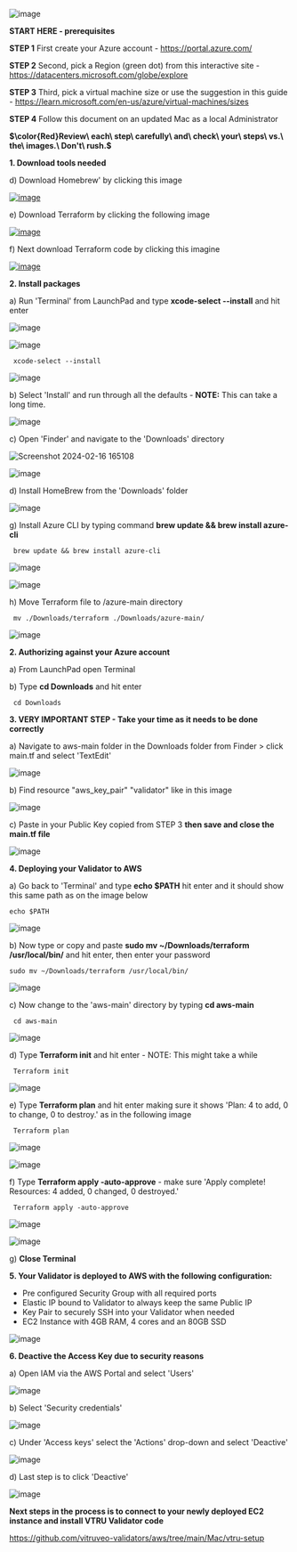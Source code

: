 ![image](https://github.com/vitruveo-validators/azure/assets/157662422/4606795a-2489-4eda-9c5b-5ff2592f62b7)

**START HERE - prerequisites**

**STEP 1** First create your Azure account - https://portal.azure.com/

**STEP 2** Second, pick a Region (green dot) from this interactive site - https://datacenters.microsoft.com/globe/explore

**STEP 3** Third, pick a virtual machine size or use the suggestion in this guide - https://learn.microsoft.com/en-us/azure/virtual-machines/sizes

**STEP 4** Follow this document on an updated Mac as a local Administrator 

**$\color{Red}Review\ each\ step\ carefully\ and\ check\ your\ steps\ vs.\ the\ images.\ Don't\ rush.\$**


**1. Download tools needed**

d) Download Homebrew' by clicking this image

[![image](https://github.com/vitruveo-validators/aws/assets/157662422/91cabd9e-45eb-4153-a000-53de5c9672ba)](https://github.com/Homebrew/brew/releases/download/4.2.6/Homebrew-4.2.6.pkg)


e) Download Terraform by clicking the following image

[![image](https://github.com/vitruveo-validators/aws/assets/157662422/1a290c8d-944e-40cd-ac1c-78ffc34b9899)](https://releases.hashicorp.com/terraform/1.7.1/terraform_1.7.1_darwin_amd64.zip)

f) Next download Terraform code by clicking this imagine

[![image](https://github.com/vitruveo-validators/azure/assets/157662422/24e60a58-7e02-4759-92cb-7769dc922e24)
](https://github.com/vitruveo-validators/azure/archive/refs/heads/main.zip)



**2. Install packages**

a) Run 'Terminal' from LaunchPad and type **xcode-select --install** and hit enter

![image](https://github.com/vitruveo-validators/aws/assets/157662422/ff8c8e72-53c8-44db-a801-6c7a8e854d29)

![image](https://github.com/vitruveo-validators/aws/assets/157662422/01627bed-41f2-45f0-afb1-f7a65de2cffa)


     xcode-select --install 

![image](https://github.com/vitruveo-validators/aws/assets/157662422/4cfb2357-af5a-411c-b7ee-9d0e98688bf0)

b) Select 'Install' and run through all the defaults - **NOTE:** This can take a long time.

![image](https://github.com/vitruveo-validators/azure/assets/157662422/d21b0a5b-c9d3-4187-821a-5d9f73c82583)

c) Open 'Finder' and navigate to the 'Downloads' directory


![Screenshot 2024-02-16 165108](https://github.com/vitruveo-validators/azure/assets/157662422/59b19c96-9f49-40f1-bf5b-d80025852971)

![image](https://github.com/vitruveo-validators/azure/assets/157662422/4256dc52-f566-4475-995d-f978fa20da66)



d) Install HomeBrew from the 'Downloads' folder

![image](https://github.com/vitruveo-validators/azure/assets/157662422/d5c56272-6b9b-49e3-974f-1126820fa241)



g) Install Azure CLI by typing command **brew update && brew install azure-cli**


     brew update && brew install azure-cli 

![image](https://github.com/vitruveo-validators/azure/assets/157662422/1a62cfd2-f2f1-4785-ad92-b837a70a44a8)

![image](https://github.com/vitruveo-validators/azure/assets/157662422/64de2fff-c458-44d4-b32f-95511edac70c)

h) Move Terraform file to /azure-main directory


     mv ./Downloads/terraform ./Downloads/azure-main/ 


![image](https://github.com/vitruveo-validators/azure/assets/157662422/f0422e3c-14ab-43e3-94f6-42f92706d655)





**2. Authorizing against your Azure account**

a) From LaunchPad open Terminal



b) Type **cd Downloads** and hit enter

     cd Downloads 




**3. VERY IMPORTANT STEP - Take your time as it needs to be done correctly**

a) Navigate to aws-main folder in the Downloads folder from Finder > click main.tf and select 'TextEdit'

![image](https://github.com/vitruveo-validators/aws/assets/157662422/d22893d3-fef2-48ab-aff3-87dfb110d471)


b) Find resource "aws_key_pair" "validator" like in this image 

![image](https://github.com/vitruveo-validators/aws/assets/157662422/b5f49c59-cde3-493b-8563-5e04932d8009)

c) Paste in your Public Key copied from STEP 3 **then save and close the main.tf file**

![image](https://github.com/vitruveo-validators/aws/assets/157662422/593bdbac-d851-433e-88a5-54361e68febb)

**4. Deploying your Validator to AWS**

a) Go back to 'Terminal' and type **echo $PATH** hit enter and it should show this same path as on the image below


    echo $PATH 


![image](https://github.com/vitruveo-validators/aws/assets/157662422/a2b4aa9e-62ef-4954-9624-4b47e071a2d9)


b) Now type or copy and paste **sudo mv ~/Downloads/terraform /usr/local/bin/** and hit enter, then enter your password

    sudo mv ~/Downloads/terraform /usr/local/bin/ 
  
![image](https://github.com/vitruveo-validators/aws/assets/157662422/ec44f734-84b0-40f1-a3ce-83a1fc111941)



c) Now change to the 'aws-main' directory by typing **cd aws-main** 

     cd aws-main
  
![image](https://github.com/vitruveo-validators/aws/assets/157662422/ed9f6d42-cc59-46d5-9500-5c293de498f1)



d) Type **Terraform init** and hit enter - NOTE: This might take a while

     Terraform init
  
![image](https://github.com/vitruveo-validators/aws/assets/157662422/ec4bc1eb-b187-44c2-89f1-aa71142770dd)

e) Type **Terraform plan** and hit enter making sure it shows 'Plan: 4 to add, 0 to change, 0 to destroy.' as in the following image

     Terraform plan
  
![image](https://github.com/vitruveo-validators/aws/assets/157662422/7ea302fb-1fa1-46b4-9cb8-1186b9197d65)

![image](https://github.com/vitruveo-validators/aws/assets/157662422/c3547fe0-f0d3-47d8-a2cd-c095e11ab173)

f) Type **Terraform apply -auto-approve** - make sure 'Apply complete! Resources: 4 added, 0 changed, 0 destroyed.'

     Terraform apply -auto-approve
  
![image](https://github.com/vitruveo-validators/aws/assets/157662422/3011f4c8-1ba6-46b6-abf8-16d3743d1437)


![image](https://github.com/vitruveo-validators/aws/assets/157662422/e8a341f3-d95c-4cc6-8dea-5594e4e4d0c7)

g) **Close Terminal** 

**5. Your Validator is deployed to AWS with the following configuration:**
   - Pre configured Security Group with all required ports
   - Elastic IP bound to Validator to always keep the same Public IP
   - Key Pair to securely SSH into your Validator when needed
   - EC2 Instance with 4GB RAM, 4 cores and an 80GB SSD

![image](https://github.com/vitruveo-validators/aws/assets/157662422/f15f1106-951d-4a44-8152-cee94b2b8353)



**6. Deactive the Access Key due to security reasons**

a) Open IAM via the AWS Portal and select 'Users'

![image](https://github.com/vitruveo-validators/aws/assets/157662422/eed39c70-af13-4647-9af4-4761785a88e5)

b) Select 'Security credentials' 

![image](https://github.com/vitruveo-validators/aws/assets/157662422/5ce1d616-b415-4d0e-b490-9bbd42589b1d)

c) Under 'Access keys' select the 'Actions' drop-down and select 'Deactive'

![image](https://github.com/vitruveo-validators/aws/assets/157662422/6e6a2714-9ace-425f-b587-3723bc9796ce)

d) Last step is to click 'Deactive' 

![image](https://github.com/vitruveo-validators/aws/assets/157662422/e4ca17ec-6918-4514-8669-ed734a441537)

**Next steps in the process is to connect to your newly deployed EC2 instance and install VTRU Validator code**



https://github.com/vitruveo-validators/aws/tree/main/Mac/vtru-setup

